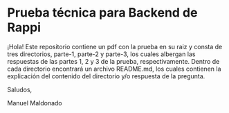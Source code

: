Prueba técnica para Backend de Rappi
===================
¡Hola!
Este repositorio contiene un pdf con la prueba en su raiz y consta de tres directorios, parte-1, parte-2 y parte-3, los cuales albergan las respuestas de las partes 1, 2 y 3 de la prueba, respectivamente. Dentro de cada directorio encontrará un archivo README.md, los cuales contienen la explicación del contenido del directorio y/o respuesta de la pregunta.

Saludos,

Manuel Maldonado
